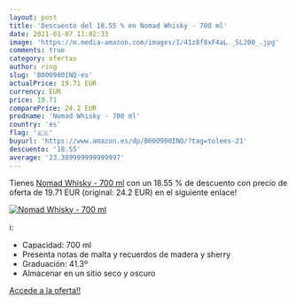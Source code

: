 ```yaml
---
layout: post
title: 'Descuento del 18.55 % en Nomad Whisky - 700 ml'
date: 2021-01-07 11:02:33
image: 'https://m.media-amazon.com/images/I/41z8f8xF4aL._SL200_.jpg'
comments: true
category: ofertas
author: ring
slug: 'B00O900INQ-es'
actualPrice: 19.71 EUR
currency: EUR
price: 19.71
comparePrice: 24.2 EUR
prodname: 'Nomad Whisky - 700 ml'
country: 'es'
flag: '🇪🇸'
buyurl: 'https://www.amazon.es/dp/B00O900INQ/?tag=tolees-21'
descuento: '18.55'
average: '23.389999999999997'
---
```


Tienes [Nomad Whisky - 700 ml](https://www.amazon.es/dp/B00O900INQ/?tag=tolees-21) con un 18.55 % de descuento con precio de oferta de 19.71 EUR (original: 24.2 EUR) en el siguiente enlace!

[![Nomad Whisky - 700 ml](https://m.media-amazon.com/images/I/41z8f8xF4aL._SL200_.jpg)](https://www.amazon.es/dp/B00O900INQ/?tag=tolees-21)

ℹ️:

- Capacidad: 700 ml
- Presenta notas de malta y recuerdos de madera y sherry
- Graduación: 41.3º
- Almacenar en un sitio seco y oscuro

[Accede a la oferta!!](https://www.amazon.es/dp/B00O900INQ/?tag=tolees-21)
